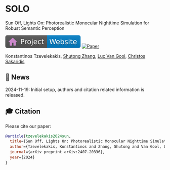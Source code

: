 # SOLO
Sun Off, Lights On: Photorealistic Monocular Nighttime Simulation for Robust Semantic Perception

[![Website](docs/badges/badge-website.svg)](https://marigoldmonodepth.github.io)
[![Paper](https://img.shields.io/badge/arXiv-PDF-b31b1b)](http://arxiv.org/abs/2407.20336)

Konstantinos Tzevelekakis,
[Shutong Zhang](https://scholar.google.com/citations?user=JYMjWq8AAAAJ&hl=el&oi=sra),
[Luc Van Gool](https://scholar.google.com/citations?user=TwMib_QAAAAJ&hl=el&oi=sra),
[Christos Sakaridis](https://people.ee.ethz.ch/~csakarid/)

## 📢 News
2024-11-19: Initial setup, authors and citation related information is released.<br>

## 🎓 Citation

Please cite our paper:

```bibtex
@article{tzevelekakis2024sun,
  title={Sun Off, Lights On: Photorealistic Monocular Nighttime Simulation for Robust Semantic Perception},
  author={Tzevelekakis, Konstantinos and Zhang, Shutong and Van Gool, Luc and Sakaridis, Christos},
  journal={arXiv preprint arXiv:2407.20336},
  year={2024}
}
```

